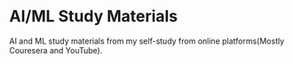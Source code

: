 # AI/ML Study Materials

AI and ML study materials from my self-study from online platforms(Mostly Couresera and YouTube).
